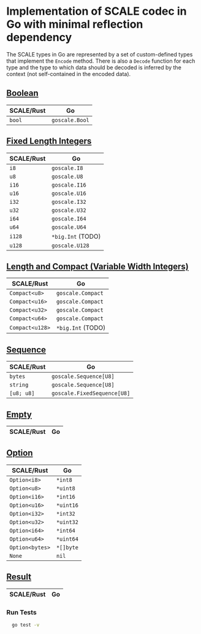 # Implementation of SCALE codec in Go with minimal reflection dependency

The SCALE types in Go are represented by a set of custom-defined types that implement the `Encode` method. There is also a `Decode` function for each type and the type to which data should be decoded is inferred by the context (not self-contained in the encoded data).


## [Boolean](https://github.com/LimeChain/goscale/blob/master/boolean.go)

| SCALE/Rust | Go                        |
|------------|---------------------------|
| `bool`     | `goscale.Bool`            |


## [Fixed Length Integers](https://github.com/LimeChain/goscale/blob/master/fixed_length.go)

| SCALE/Rust | Go                        |
|------------|---------------------------|
| `i8`       | `goscale.I8`              |
| `u8`       | `goscale.U8`              |
| `i16`      | `goscale.I16`             |
| `u16`      | `goscale.U16`             |
| `i32`      | `goscale.I32`             |
| `u32`      | `goscale.U32`             |
| `i64`      | `goscale.I64`             |
| `u64`      | `goscale.U64`             |
| `i128`     | `*big.Int` (TODO)         |
| `u128`     | `goscale.U128`            |


## [Length and Compact (Variable Width Integers)](https://github.com/LimeChain/goscale/blob/master/length_compact.go)

| SCALE/Rust      | Go                |
|-----------------|-------------------|
| `Compact<u8>`   | `goscale.Compact` |
| `Compact<u16>`  | `goscale.Compact` |
| `Compact<u32>`  | `goscale.Compact` |
| `Compact<u64>`  | `goscale.Compact` |
| `Compact<u128>` | `*big.Int` (TODO) |


## [Sequence](https://github.com/LimeChain/goscale/blob/master/sequence.go)

| SCALE/Rust | Go                          |
|------------|-----------------------------|
| `bytes`    | `goscale.Sequence[U8]`      |
| `string`   | `goscale.Sequence[U8]`      |
| `[u8; u8]` | `goscale.FixedSequence[U8]` |


## [Empty](https://github.com/LimeChain/goscale/blob/master/empty.go)

| SCALE/Rust         | Go                       |
| ------------------ | ------------------------ |


## [Option](https://github.com/LimeChain/goscale/blob/master/option.go)

| SCALE/Rust         | Go                       |
| ------------------ | ------------------------ |
| `Option<i8>`       | `*int8`                  |
| `Option<u8>`       | `*uint8`                 |
| `Option<i16>`      | `*int16`                 |
| `Option<u16>`      | `*uint16`                |
| `Option<i32>`      | `*int32`                 |
| `Option<u32>`      | `*uint32`                |
| `Option<i64>`      | `*int64`                 |
| `Option<u64>`      | `*uint64`                |
| `Option<bytes>`    | `*[]byte`                |
| `None`             | `nil`                    |


## [Result](https://github.com/LimeChain/goscale/blob/master/result.go)

| SCALE/Rust         | Go                       |
| ------------------ | ------------------------ |


### Run Tests

```sh
  go test -v
```
